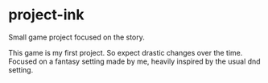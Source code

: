 # project-ink
Small game project focused on the story.

This game is my first project. So expect drastic changes over the time.
Focused on a fantasy setting made by me, heavily inspired by the usual dnd setting.

